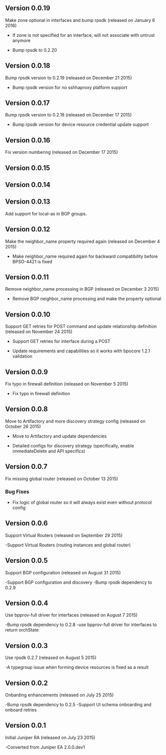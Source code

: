 Version 0.0.19
--------------
Make zone optional in interfaces and bump rpsdk (released on January 6 2016)

- If zone is not specified for an interface, will not associate with untrust anymore

- Bump rpsdk to 0.2.20

Version 0.0.18
--------------
Bump rpsdk version to 0.2.19 (released on December 21 2015)

- Bump rpsdk version for no sshhaproxy platform support

Version 0.0.17
--------------
Bump rpsdk version to 0.2.18 (released on December 17 2015)

- Bump rpsdk version for device resource credential update support

Version 0.0.16
--------------
Fix version numbering (released on December 17 2015)

Version 0.0.15
--------------

Version 0.0.14
--------------

Version 0.0.13
--------------

Add support for local-as in BGP groups.

Version 0.0.12
--------------

Make the neighbor_name property required again (released on December 4 2015)

- Make neighbor_name required again for backward compatibility before BPSO-4421 is fixed

Version 0.0.11
--------------

Remove neighbor_name processing in BGP (released on December 3 2015)

- Remove BGP neighbor_name processing and make the property optional

Version 0.0.10
--------------

Support GET retries for POST command and update relationship definition (released on November 24 2015)

- Support GET retries for interface during a POST

- Update requirements and capabilities so it works with bpocore 1.2.1 validation 

Version 0.0.9
-------------

Fix typo in firewall definition (released on November 5 2015)

- Fix typo in firewall definition

Version 0.0.8
-------------

Move to Artifactory and more discovery strategy config (released on October 26 2015)

- Move to Artifactory and update dependencies

- Detailed configs for discovery strategy (specifically, enable immediateDelete and API specifics)

Version 0.0.7
-------------

Fix missing global router (released on October 13 2015)

### Bug Fixes
- Fix logic of global router so it will always exist even without protocol config

Version 0.0.6
-------------

Support Virtual Routers (released on September 29 2015)

-Support Virtual Routers (routing instances and global router)

Version 0.0.5
-------------

Support BGP configuration (released on August 31 2015)

-Support BGP configuration and discovery
-Bump rpsdk dependency to 0.2.9

Version 0.0.4
-------------

Use bpprov-full driver for interfaces (released on August 7 2015)

-Bump rpsdk dependency to 0.2.8
-use bpprov-full driver for interfaces to return orchState

Version 0.0.3
-------------

Use rpsdk 0.2.7 (released on August 5 2015)

-A typegroup issue when forming device resources is fixed as a result

Version 0.0.2
-------------

Onbarding enhancements (released on July 25 2015)

-Bump rpsdk dependency to 0.2.5
-Support UI schema onboarding and onboard retries

Version 0.0.1
-------------

Initial Juniper RA (released on July 23 2015)

-Converted from Juniper EA 2.0.0.dev1

